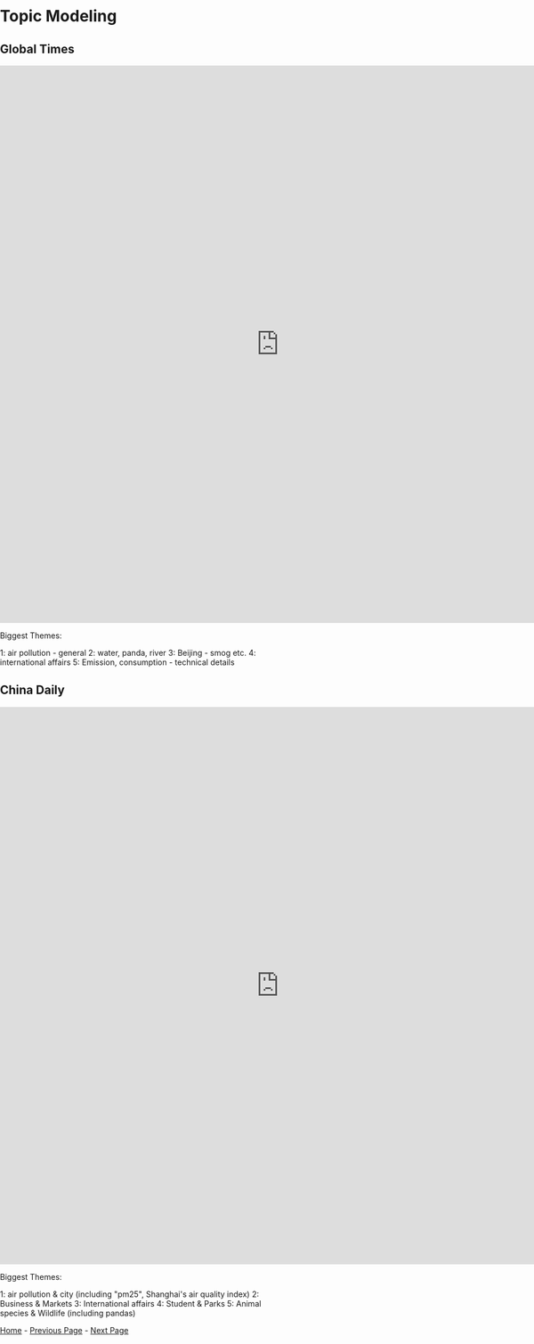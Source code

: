 <title>Example</title> <style> body { margin:0; padding:0; background-image:url("/china-environment/assets/images/Factory.pdf"); background-repeat: no-repeat; webkit-background-size: cover; moz-background-size: cover; o-background-size: cover; background-size: cover; } </style>

# Topic Modeling

## Global Times
<iframe src="https://documents.cortext.net/3546/354699fc802d81b23edb0b3b0b47f8cf/53458/vislda.html" frameborder="0" style="overflow:hidden;border:1px solid #DDDDDD;" width="1000" height="1000" allowfullscreen></iframe>
<br>

Biggest Themes: 

1: air pollution - general 
2: water, panda, river
3: Beijing - smog etc.
4: international affairs 
5: Emission, consumption - technical details


## China Daily

<iframe src="https://documents.cortext.net/f246/f246dc27005ea9af0ab45e2986b48fea/53459/vislda.html#topic=0&lambda=1&term=" frameborder="0" style="overflow:hidden;border:1px solid #DDDDDD;" width="1000" height="1000" allowfullscreen></iframe>

Biggest Themes:

1: air pollution & city (including "pm25", Shanghai's air quality index)
2: Business & Markets
3: International affairs
4: Student & Parks
5: Animal species & Wildlife (including pandas)


[Home](index.md) - [Previous Page](page2.md) - [Next Page](page4.md)
